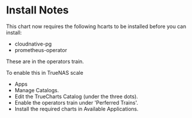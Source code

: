 # Install Notes


This chart now requires the following hcarts to be installed before you can install:
- cloudnative-pg
- prometheus-operator

These are in the operators train. 

To enable this in TrueNAS scale
- Apps
- Manage Catalogs.
- Edit the TrueCharts Catalog (under the three dots).
- Enable the operators train under 'Perferred Trains'.
- Install the required charts in Available Applications.
